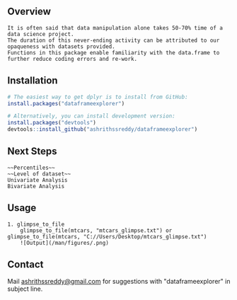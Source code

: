 <!-- README.md is generated from README.Rmd. Please edit that file -->

## Overview
```
It is often said that data manipulation alone takes 50-70% time of a data science project. 
The duration of this never-ending activity can be attributed to our opaqueness with datasets provided.
Functions in this package enable familiarity with the data.frame to further reduce coding errors and re-work.
```

## Installation
``` r
# The easiest way to get dplyr is to install from GitHub:
install.packages("dataframeexplorer")

# Alternatively, you can install development version:
install.packages("devtools")
devtools::install_github("ashrithssreddy/dataframeexplorer")
```

## Next Steps
```
~~Percentiles~~
~~Level of dataset~~
Univariate Analysis
Bivariate Analysis
```

## Usage
```
1. glimpse_to_file
	glimpse_to_file(mtcars, "mtcars_glimpse.txt") or glimpse_to_file(mtcars, "C://Users/Desktop/mtcars_glimpse.txt")
	![Output](/man/figures/.png)

```

## Contact
Mail ashrithssreddy@gmail.com for suggestions with "dataframeexplorer" in subject line.